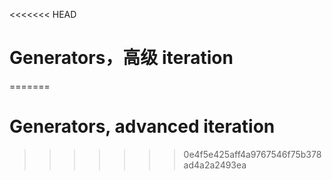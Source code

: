 
<<<<<<< HEAD
# Generators，高级 iteration
=======
# Generators, advanced iteration
>>>>>>> 0e4f5e425aff4a9767546f75b378ad4a2a2493ea
